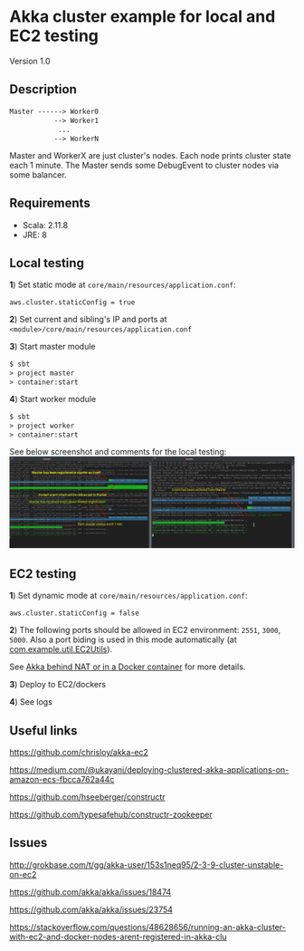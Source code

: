 Akka cluster example for local and EC2 testing
==============================================================
Version 1.0

Description
-----------------------------
```
Master ------> Worker0
           --> Worker1
            ...
           --> WorkerN

```

Master and WorkerX are just cluster's nodes. Each node prints cluster state each 1 minute.
The Master sends some DebugEvent to cluster nodes via some balancer.

Requirements
-----------------------------
- Scala: 2.11.8
- JRE:   8

Local testing
-----------------------------

**1**) Set static mode at `core/main/resources/application.conf`:

```
aws.cluster.staticConfig = true
```

**2**) Set current and sibling's IP and ports at `<module>/core/main/resources/application.conf`

**3**) Start master module

```
$ sbt
> project master
> container:start
```

**4**) Start worker module

```
$ sbt
> project worker
> container:start
```

See below screenshot and comments for the local testing:
![Snapshot](https://raw.githubusercontent.com/zx80live/akka-cluster-template/master/master_worker_example.png)


EC2 testing
-----------------------------
**1**) Set dynamic mode at `core/main/resources/application.conf`:
```
aws.cluster.staticConfig = false
```

**2**) The following ports should be allowed in EC2 environment: `2551`, `3000`, `5000`. Also a port biding is used in this mode automatically (at [com.example.util.EC2Utils](https://github.com/zx80live/akka-cluster-template/blob/master/core/src/main/scala/com/example/util/EC2Utils.scala#L67)). 

See [Akka behind NAT or in a Docker container](https://doc.akka.io/docs/akka/snapshot/remoting.html?language=scala#akka-behind-nat-or-in-a-docker-container) for more details.

**3**) Deploy to EC2/dockers

**4**) See logs


Useful links
-----------------------------
https://github.com/chrisloy/akka-ec2

https://medium.com/@ukayani/deploying-clustered-akka-applications-on-amazon-ecs-fbcca762a44c

https://github.com/hseeberger/constructr
       
https://github.com/typesafehub/constructr-zookeeper

Issues
-----------------------------
http://grokbase.com/t/gg/akka-user/153s1neq95/2-3-9-cluster-unstable-on-ec2

https://github.com/akka/akka/issues/18474

https://github.com/akka/akka/issues/23754

https://stackoverflow.com/questions/48628656/running-an-akka-cluster-with-ec2-and-docker-nodes-arent-registered-in-akka-clu
